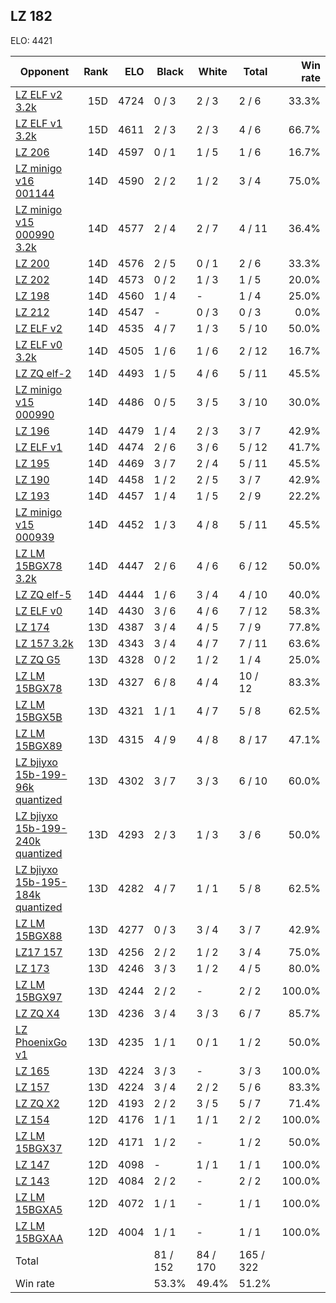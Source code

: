 ## LZ 182 ##

ELO: 4421

Opponent | Rank | ELO | Black | White | Total | Win rate
---------|-----:|----:|-------|-------|-------|-------:
[LZ ELF v2 3.2k](LZ%20ELF%20v2%203.2k.md) | 15D | 4724 | 0 / 3 | 2 / 3 | 2 / 6 | 33.3%
[LZ ELF v1 3.2k](LZ%20ELF%20v1%203.2k.md) | 15D | 4611 | 2 / 3 | 2 / 3 | 4 / 6 | 66.7%
[LZ 206](LZ%20206.md) | 14D | 4597 | 0 / 1 | 1 / 5 | 1 / 6 | 16.7%
[LZ minigo v16 001144](LZ%20minigo%20v16%20001144.md) | 14D | 4590 | 2 / 2 | 1 / 2 | 3 / 4 | 75.0%
[LZ minigo v15 000990 3.2k](LZ%20minigo%20v15%20000990%203.2k.md) | 14D | 4577 | 2 / 4 | 2 / 7 | 4 / 11 | 36.4%
[LZ 200](LZ%20200.md) | 14D | 4576 | 2 / 5 | 0 / 1 | 2 / 6 | 33.3%
[LZ 202](LZ%20202.md) | 14D | 4573 | 0 / 2 | 1 / 3 | 1 / 5 | 20.0%
[LZ 198](LZ%20198.md) | 14D | 4560 | 1 / 4 | - | 1 / 4 | 25.0%
[LZ 212](LZ%20212.md) | 14D | 4547 | - | 0 / 3 | 0 / 3 | 0.0%
[LZ ELF v2](LZ%20ELF%20v2.md) | 14D | 4535 | 4 / 7 | 1 / 3 | 5 / 10 | 50.0%
[LZ ELF v0 3.2k](LZ%20ELF%20v0%203.2k.md) | 14D | 4505 | 1 / 6 | 1 / 6 | 2 / 12 | 16.7%
[LZ ZQ elf-2](LZ%20ZQ%20elf-2.md) | 14D | 4493 | 1 / 5 | 4 / 6 | 5 / 11 | 45.5%
[LZ minigo v15 000990](LZ%20minigo%20v15%20000990.md) | 14D | 4486 | 0 / 5 | 3 / 5 | 3 / 10 | 30.0%
[LZ 196](LZ%20196.md) | 14D | 4479 | 1 / 4 | 2 / 3 | 3 / 7 | 42.9%
[LZ ELF v1](LZ%20ELF%20v1.md) | 14D | 4474 | 2 / 6 | 3 / 6 | 5 / 12 | 41.7%
[LZ 195](LZ%20195.md) | 14D | 4469 | 3 / 7 | 2 / 4 | 5 / 11 | 45.5%
[LZ 190](LZ%20190.md) | 14D | 4458 | 1 / 2 | 2 / 5 | 3 / 7 | 42.9%
[LZ 193](LZ%20193.md) | 14D | 4457 | 1 / 4 | 1 / 5 | 2 / 9 | 22.2%
[LZ minigo v15 000939](LZ%20minigo%20v15%20000939.md) | 14D | 4452 | 1 / 3 | 4 / 8 | 5 / 11 | 45.5%
[LZ LM 15BGX78 3.2k](LZ%20LM%2015BGX78%203.2k.md) | 14D | 4447 | 2 / 6 | 4 / 6 | 6 / 12 | 50.0%
[LZ ZQ elf-5](LZ%20ZQ%20elf-5.md) | 14D | 4444 | 1 / 6 | 3 / 4 | 4 / 10 | 40.0%
[LZ ELF v0](LZ%20ELF%20v0.md) | 14D | 4430 | 3 / 6 | 4 / 6 | 7 / 12 | 58.3%
[LZ 174](LZ%20174.md) | 13D | 4387 | 3 / 4 | 4 / 5 | 7 / 9 | 77.8%
[LZ 157 3.2k](LZ%20157%203.2k.md) | 13D | 4343 | 3 / 4 | 4 / 7 | 7 / 11 | 63.6%
[LZ ZQ G5](LZ%20ZQ%20G5.md) | 13D | 4328 | 0 / 2 | 1 / 2 | 1 / 4 | 25.0%
[LZ LM 15BGX78](LZ%20LM%2015BGX78.md) | 13D | 4327 | 6 / 8 | 4 / 4 | 10 / 12 | 83.3%
[LZ LM 15BGX5B](LZ%20LM%2015BGX5B.md) | 13D | 4321 | 1 / 1 | 4 / 7 | 5 / 8 | 62.5%
[LZ LM 15BGX89](LZ%20LM%2015BGX89.md) | 13D | 4315 | 4 / 9 | 4 / 8 | 8 / 17 | 47.1%
[LZ bjiyxo 15b-199-96k quantized](LZ%20bjiyxo%2015b-199-96k%20quantized.md) | 13D | 4302 | 3 / 7 | 3 / 3 | 6 / 10 | 60.0%
[LZ bjiyxo 15b-199-240k quantized](LZ%20bjiyxo%2015b-199-240k%20quantized.md) | 13D | 4293 | 2 / 3 | 1 / 3 | 3 / 6 | 50.0%
[LZ bjiyxo 15b-195-184k quantized](LZ%20bjiyxo%2015b-195-184k%20quantized.md) | 13D | 4282 | 4 / 7 | 1 / 1 | 5 / 8 | 62.5%
[LZ LM 15BGX88](LZ%20LM%2015BGX88.md) | 13D | 4277 | 0 / 3 | 3 / 4 | 3 / 7 | 42.9%
[LZ17 157](LZ17%20157.md) | 13D | 4256 | 2 / 2 | 1 / 2 | 3 / 4 | 75.0%
[LZ 173](LZ%20173.md) | 13D | 4246 | 3 / 3 | 1 / 2 | 4 / 5 | 80.0%
[LZ LM 15BGX97](LZ%20LM%2015BGX97.md) | 13D | 4244 | 2 / 2 | - | 2 / 2 | 100.0%
[LZ ZQ X4](LZ%20ZQ%20X4.md) | 13D | 4236 | 3 / 4 | 3 / 3 | 6 / 7 | 85.7%
[LZ PhoenixGo v1](LZ%20PhoenixGo%20v1.md) | 13D | 4235 | 1 / 1 | 0 / 1 | 1 / 2 | 50.0%
[LZ 165](LZ%20165.md) | 13D | 4224 | 3 / 3 | - | 3 / 3 | 100.0%
[LZ 157](LZ%20157.md) | 13D | 4224 | 3 / 4 | 2 / 2 | 5 / 6 | 83.3%
[LZ ZQ X2](LZ%20ZQ%20X2.md) | 12D | 4193 | 2 / 2 | 3 / 5 | 5 / 7 | 71.4%
[LZ 154](LZ%20154.md) | 12D | 4176 | 1 / 1 | 1 / 1 | 2 / 2 | 100.0%
[LZ LM 15BGX37](LZ%20LM%2015BGX37.md) | 12D | 4171 | 1 / 2 | - | 1 / 2 | 50.0%
[LZ 147](LZ%20147.md) | 12D | 4098 | - | 1 / 1 | 1 / 1 | 100.0%
[LZ 143](LZ%20143.md) | 12D | 4084 | 2 / 2 | - | 2 / 2 | 100.0%
[LZ LM 15BGXA5](LZ%20LM%2015BGXA5.md) | 12D | 4072 | 1 / 1 | - | 1 / 1 | 100.0%
[LZ LM 15BGXAA](LZ%20LM%2015BGXAA.md) | 12D | 4004 | 1 / 1 | - | 1 / 1 | 100.0%
Total | | | 81 / 152 | 84 / 170 | 165 / 322 | 
Win rate| | | 53.3% | 49.4% | 51.2% | 
